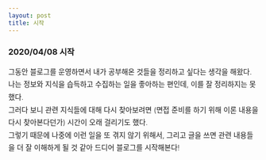 ```yaml
---
layout: post
title: 시작
---
```


### 2020/04/08 시작

<div style="font-size: 0.9rem; font-weight:300; line-height: 1.6rem;">
그동안 블로그를 운영하면서 내가 공부해온 것들을 정리하고 싶다는 생각을 해왔다.<br>
나는 정보와 지식을 습득하고 수집하는 일을 좋아하는 편인데, 이를 잘 정리하지는 못했다.<br>
그러다 보니 관련 지식들에 대해 다시 찾아보려면 (면접 준비를 하기 위해 이론 내용을 다시 찾아본다던가) 시간이 오래 걸리기도 했다.<br>
그렇기 때문에 나중에 이런 일을 또 겪지 않기 위해서, 그리고 글을 쓰면 관련 내용들을 더 잘 이해하게 될 것 같아 드디어 블로그를 시작해본다!<br>
</div>
